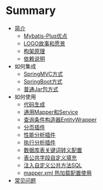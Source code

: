 # Summary

* [简介](README.md)
  * [Mybatis-Plus优点](intro/advantage.md)
  * [LOGO故事和愿景](intro/logo.md)
  * [构架原理](intro/framework.md)
  * [依赖说明](intro/dependency.md)
* 如何集成
  * [SpringMVC方式](install/spring-mvc.md)
  * [SpringBoot方式](install/spring-boot.md)
  * [普通Jar包方式](install/custom-jar.md)
* 如何使用
  * [代码生成](guide/generator-code.md)
  * [通用Mapper和Service](guide/base-mapper.md)
  * [查询条件构造器EntityWrapper](guide/entity-wrapper.md)
  * [分页插件](guide/page-plugin.md)
  * [性能分析插件](guide/performance-analysis-plugin.md)
  * [执行分析插件](guide/execution-analysis-plugin.md)
  * [数据库表关键词转义配置](guide/keywords-transfer.md)
  * [表公共字段自定义填充](guide/auto-fill.md)
  * [注入自定义公共方法SQL](guide/sql-injector.md)
  * [mapper.xml 热加载配置使用](guide/hot-loading.md)
* [常见问题](faq/question.md)
